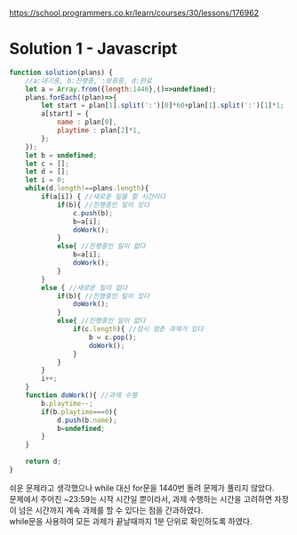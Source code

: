 https://school.programmers.co.kr/learn/courses/30/lessons/176962

# Solution 1 - Javascript
~~~javascript
function solution(plans) {
    //a:대기중, b:진행중, :보류중, d:완료
    let a = Array.from({length:1440},()=>undefined);
    plans.forEach((plan)=>{
        let start = plan[1].split(':')[0]*60+plan[1].split(':')[1]*1;
        a[start] = { 
            name : plan[0],
            playtime : plan[2]*1,
        };
    });
    let b = undefined;
    let c = [];
    let d = [];
    let i = 0;
    while(d.length!==plans.length){
        if(a[i]) { //새로운 일을 할 시간이다
            if(b){ //진행중인 일이 있다
                c.push(b);
                b=a[i];
                doWork();
            }
            else{ //진행중인 일이 없다
                b=a[i];
                doWork();
            }
        }
        else { //새로운 일이 없다
            if(b){ //진행중인 일이 있다
                doWork();
            }
            else{ //진행중인 일이 없다
                if(c.length){ //잠시 멈춘 과제가 있다
                    b = c.pop();
                    doWork();
                }
            }
        }
        i++;
    }
    function doWork(){ //과제 수행
        b.playtime--;
        if(b.playtime===0){
            d.push(b.name);
            b=undefined;
        }
    }
    
    return d;
}
~~~

쉬운 문제라고 생각했으나 while 대신 for문을 1440번 돌려 문제가 풀리지 않았다.  
문제에서 주어진 ~23:59는 시작 시간일 뿐이라서, 과제 수행하는 시간을 고려하면 자정이 넘은 시간까지 계속 과제를 할 수 있다는 점을 간과하였다.  
while문을 사용하여 모든 과제가 끝날때까지 1분 단위로 확인하도록 하였다.  
